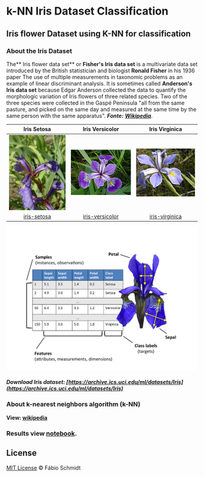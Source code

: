 # k-NN  Iris Dataset Classification

## Iris flower Dataset using K-NN for classification

### About the Iris Dataset

The** Iris flower data set** or **Fisher's Iris data set** is a multivariate data set introduced by the British statistician and biologist **Ronald Fisher** in his 1936 paper The use of multiple measurements in taxonomic problems as an example of linear discriminant analysis. It is sometimes called **Anderson's Iris data set** because Edgar Anderson collected the data to quantify the morphologic variation of Iris flowers of three related species. Two of the three species were collected in the Gaspé Peninsula "all from the same pasture, and picked on the same day and measured at the same time by the same person with the same apparatus".
***Fonte:*** ***[Wikipedia](https://en.wikipedia.org/wiki/Iris_flower_data_set)***.



**Iris Setosa**|**Iris Versicolor**|**Iris Virginica**|
:--:|:--:|:--:
![iris-setosa](./images/iris/iris_setosa.jpg)|![iris-versicolor](./images/iris/iris_versicolor.jpg)|![iris-virginica](./images/iris/iris_virginica.jpg)
[iris-setosa](https://en.wikipedia.org/wiki/Iris_setosa)|[iris-versicolor](https://en.wikipedia.org/wiki/Iris_versicolor)|[iris-virginica](https://en.wikipedia.org/wiki/Iris_virginica)


![iris](./images/iris/iris.png)

##### Download Iris dataset: [https://archive.ics.uci.edu/ml/datasets/Iris](https://archive.ics.uci.edu/ml/datasets/Iris)


### About k-nearest neighbors algorithm (k-NN)
**View: [wikipedia](https://en.wikipedia.org/wiki/K-nearest_neighbors_algorithm)**


### Results view [notebook](http://).


## License
[MIT License](https://opensource.org/licenses/MIT) © Fábio Schmidt
